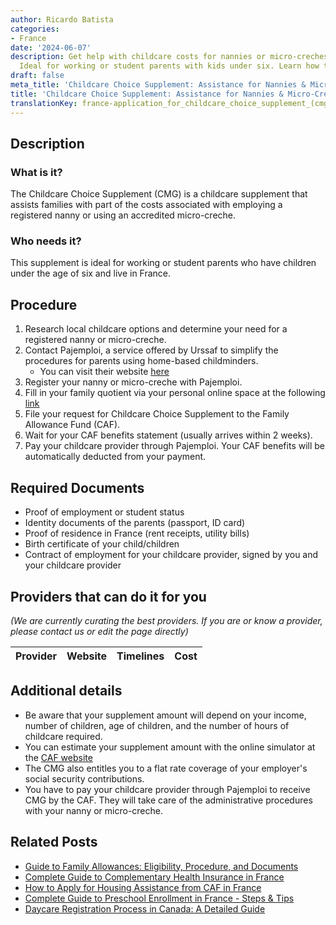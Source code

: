 ```yaml
---
author: Ricardo Batista
categories:
- France
date: '2024-06-07'
description: Get help with childcare costs for nannies or micro-creches in France.
  Ideal for working or student parents with kids under six. Learn how to apply today.
draft: false
meta_title: 'Childcare Choice Supplement: Assistance for Nannies & Micro-Creches'
title: 'Childcare Choice Supplement: Assistance for Nannies & Micro-Creches'
translationKey: france-application_for_childcare_choice_supplement_(cmg)
---
```


## Description
### What is it?
The Childcare Choice Supplement (CMG) is a childcare supplement that assists families with part of the costs associated with employing a registered nanny or using an accredited micro-creche.

### Who needs it?
This supplement is ideal for working or student parents who have children under the age of six and live in France. 

## Procedure
1. Research local childcare options and determine your need for a registered nanny or micro-creche.
2. Contact Pajemploi, a service offered by Urssaf to simplify the procedures for parents using home-based childminders.
    - You can visit their website [here](https://www.pajemploi.urssaf.fr/pajewebinfo/cms/sites/pajewebinfo/accueil/index.html)
3. Register your nanny or micro-creche with Pajemploi.
4. Fill in your family quotient via your personal online space at the following [link](https://www.caf.fr/allocataires/droits-et-prestations/s-informer-sur-les-aides/petite-enfance/le-complement-libre-choix-du-mode-de-garde)
5. File your request for Childcare Choice Supplement to the Family Allowance Fund (CAF).
6. Wait for your CAF benefits statement (usually arrives within 2 weeks).
7. Pay your childcare provider through Pajemploi. Your CAF benefits will be automatically deducted from your payment.

## Required Documents
- Proof of employment or student status
- Identity documents of the parents (passport, ID card)
- Proof of residence in France (rent receipts, utility bills)
- Birth certificate of your child/children
- Contract of employment for your childcare provider, signed by you and your childcare provider

## Providers that can do it for you

_(We are currently curating the best providers. If you are or know a provider, please contact us or edit the page directly)_

| Provider        |     Website     |     Timelines    |       Cost      |
| :-------------: | :-------------: |  :-------------: | :-------------: |

## Additional details
- Be aware that your supplement amount will depend on your income, number of children, age of children, and the number of hours of childcare required.
- You can estimate your supplement amount with the online simulator at the [CAF website](https://wwwd.caf.fr/wps/portal/caffr/aidesetservices/lesservicesenligne/estimervosdroits/lecomplementdulibrechoixdumodedegarde)
- The CMG also entitles you to a flat rate coverage of your employer's social security contributions.
- You have to pay your childcare provider through Pajemploi to receive CMG by the CAF. They will take care of the administrative procedures with your nanny or micro-creche.
## Related Posts

- [Guide to Family Allowances: Eligibility, Procedure, and Documents](https://tramitit.com/guides/france/family_allowance_application/)
- [Complete Guide to Complementary Health Insurance in France](https://tramitit.com/guides/france/complementary_health_insurance_application/)
- [How to Apply for Housing Assistance from CAF in France](https://tramitit.com/guides/france/housing_assistance_application/)
- [Complete Guide to Preschool Enrollment in France - Steps & Tips](https://tramitit.com/guides/france/preschool_registration/)
- [Daycare Registration Process in Canada: A Detailed Guide](https://tramitit.com/guides/france/daycare_registration/)